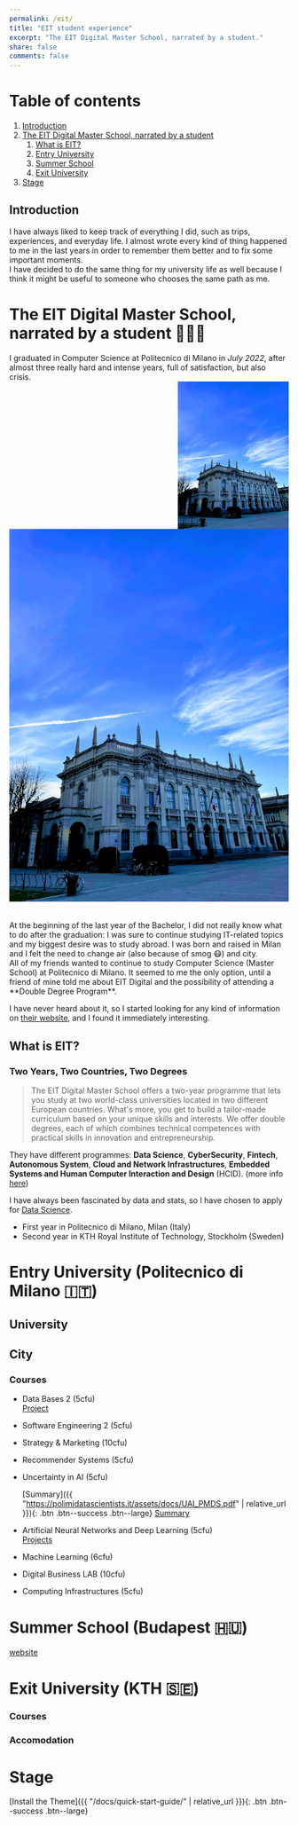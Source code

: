 ```yaml
---
permalink: /eit/
title: "EIT student experience"
excerpt: "The EIT Digital Master School, narrated by a student."
share: false
comments: false
---
```


# Table of contents
1. [Introduction](#introduction)
2. [The EIT Digital Master School, narrated by a student](#eitdigital)
   1. [What is EIT?](#whatiseit)
   2. [Entry University](#whatiseit)
   3. [Summer School](#whatiseit)
   4. [Exit University](#whatiseit)
3. [Stage](#stage)


## Introduction <a name="introduction"></a>
I have always liked to keep track of everything I did, such as trips, experiences, and everyday life. I almost wrote every kind of thing happened to me in the last years
in order to remember them better and to fix some important moments. <br />
I have decided to do the same thing for my university life as well because I think it might be useful to someone who chooses the same path as me. <br />

# The EIT Digital Master School, narrated by a student 👨🏻‍🎓 <a name="eitdigital"></a>
I graduated in Computer Science at Politecnico di Milano in _July 2022_, after almost three really hard and intense years, full of satisfaction, but also crisis. <br />
<img src="/images/polimi.jpeg" alt="png" style="float: right;" width="200"/>


![png](/images/polimi.jpeg)


<br />
At the beginning of the last year of the Bachelor, I did not really know what to do after the graduation: I was sure to continue
studying IT-related topics and my biggest desire was to study abroad. I was born and raised in Milan and I felt the need to change 
air (also because of smog 😷) and city. <br />
All of my friends wanted to continue to study Computer Science (Master School) at Politecnico di Milano. 
It seemed to me the only option, until a friend of mine told me about EIT Digital and the possibility of attending a **Double Degree Program**. <br />

I have never heard about it, so I started looking for any kind of information on [their website]((https://www.eitdigital.eu)), and I found it immediately interesting.

## What is EIT? <a name="whatiseit"></a>
### Two Years, Two Countries, Two Degrees <br />
>The EIT Digital Master School offers a two-year programme that lets you study at two world-class universities located in two
different European countries. What's more, you get to build a  tailor-made curriculum based on your unique skills and interests.
We offer double degrees, each of which combines technical competences with practical skills in innovation and entrepreneurship.

They have different programmes: **Data Science**, **CyberSecurity**, **Fintech**, **Autonomous System**, 
**Cloud and Network Infrastructures**, **Embedded Systems and Human Computer Interaction and Design** (HCID). (more info [here](https://masterschool.eitdigital.eu)) <br />

I have always been fascinated by data and stats, so I have chosen to apply for [Data Science](https://masterschool.eitdigital.eu/data-science).

- First year in Politecnico di Milano, Milan (Italy)
- Second year in KTH Royal Institute of Technology, Stockholm (Sweden)

# Entry University (Politecnico di Milano 🇮🇹)

## University

## City

### Courses
* Data Bases 2 (5cfu) <br />
  [Project](https://github.com/fillics/DB2_Project_BagnoliCalio)

* Software Engineering 2 (5cfu)

* Strategy & Marketing (10cfu)

* Recommender Systems (5cfu)

* Uncertainty in AI (5cfu) <br />

  [Summary]({{ "https://polimidatascientists.it/assets/docs/UAI_PMDS.pdf" | relative_url }}){: .btn .btn--success .btn--large}
  [Summary](https://polimidatascientists.it/assets/docs/UAI_PMDS.pdf)
* Artificial Neural Networks and Deep Learning (5cfu) <br />
  [Projects](https://github.com/fillics/ANNDP_challenges)

* Machine Learning (6cfu)
* Digital Business LAB (10cfu)
* Computing Infrastructures (5cfu)

# Summer School (Budapest 🇭🇺)

[website](https://summerschool.eitdigital.eu)

# Exit University (KTH 🇸🇪)

### Courses

### Accomodation



# Stage <a name="stage"></a>


[Install the Theme]({{ "/docs/quick-start-guide/" | relative_url }}){: .btn .btn--success .btn--large}